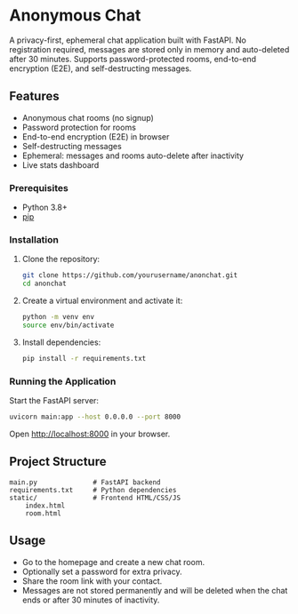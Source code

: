 # Anonymous Chat

A privacy-first, ephemeral chat application built with FastAPI. No registration required, messages are stored only in memory and auto-deleted after 30 minutes. Supports password-protected rooms, end-to-end encryption (E2E), and self-destructing messages.

## Features

- Anonymous chat rooms (no signup)
- Password protection for rooms
- End-to-end encryption (E2E) in browser
- Self-destructing messages
- Ephemeral: messages and rooms auto-delete after inactivity
- Live stats dashboard

### Prerequisites

- Python 3.8+
- [pip](https://pip.pypa.io/en/stable/)

### Installation

1. Clone the repository:

   ```sh
   git clone https://github.com/yourusername/anonchat.git
   cd anonchat
   ```

2. Create a virtual environment and activate it:

   ```sh
   python -m venv env
   source env/bin/activate
   ```

3. Install dependencies:

   ```sh
   pip install -r requirements.txt
   ```

### Running the Application

Start the FastAPI server:

```sh
uvicorn main:app --host 0.0.0.0 --port 8000
```

Open [http://localhost:8000](http://localhost:8000) in your browser.

## Project Structure

```
main.py              # FastAPI backend
requirements.txt     # Python dependencies
static/              # Frontend HTML/CSS/JS
    index.html
    room.html
```

## Usage

- Go to the homepage and create a new chat room.
- Optionally set a password for extra privacy.
- Share the room link with your contact.
- Messages are not stored permanently and will be deleted when the chat ends or after 30 minutes of inactivity.
